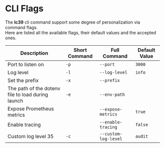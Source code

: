 # CLI Flags

The **lc39** cli command support some degree of personalization via command flags.  
Here are listed all the available flags, their default values and the accepted ones.

|  Description | Short Command | Full Command | Default Value |
| ------------ | ------------- |--------------| ------------- |
| Port to listen on | `-p` | `--port` | `3000` |
| Log level | `-l` | `--log-level` | `info` |
| Set the prefix | `-x` | `--prefix` |  |
| The path of the dotenv file to load during launch | `-e` | `--env-path` |  |
| Expose Prometheus metrics |  | `--expose-metrics` | `true`  |
| Enable tracing            |  | `--enable-tracing` | `false` |
| Custom log level 35 | `-c`  | `--custom-log-level` | `audit` |
